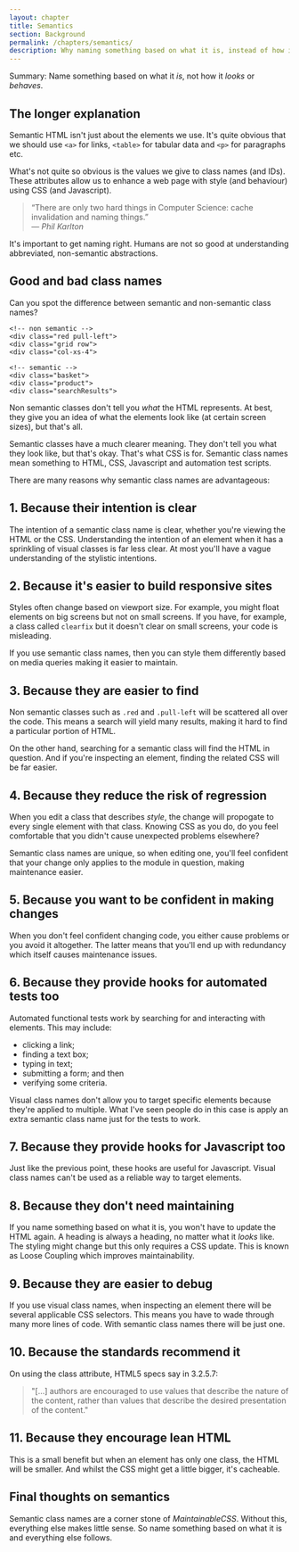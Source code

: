 ```yaml
---
layout: chapter
title: Semantics
section: Background
permalink: /chapters/semantics/
description: Why naming something based on what it is, instead of how it looks or behaves is a cornerstone of writing well architected and maintainable CSS code.
---
```


Summary: Name something based on what it *is*, not how it *looks* or *behaves*.

## The longer explanation

Semantic HTML isn't just about the elements we use. It's quite obvious that we should use `<a>` for links, `<table>` for tabular data and `<p>` for paragraphs etc.

What's not quite so obvious is the values we give to class names (and IDs). These attributes allow us to enhance a web page with style (and behaviour) using CSS (and Javascript).

> &ldquo;There are only two hard things in Computer Science: cache invalidation and naming things.&rdquo;
<br>&mdash; <cite>Phil Karlton</cite>

It's important to get naming right. Humans are not so good at understanding abbreviated, non-semantic abstractions.

## Good and bad class names

Can you spot the difference between semantic and non-semantic class names?

	<!-- non semantic -->
	<div class="red pull-left">
	<div class="grid row">
	<div class="col-xs-4">

	<!-- semantic -->
	<div class="basket">
	<div class="product">
	<div class="searchResults">

Non semantic classes don't tell you *what* the HTML represents. At best, they give you an idea of what the elements look like (at certain screen sizes), but that's all.

Semantic classes have a much clearer meaning. They don't tell you what they look like, but that's okay. That's what CSS is for. Semantic class names mean something to HTML, CSS, Javascript and automation test scripts.

There are many reasons why semantic class names are advantageous:

## 1. Because their intention is clear

The intention of a semantic class name is clear, whether you're viewing the HTML or the CSS. Understanding the intention of an element when it has a sprinkling of visual classes is far less clear. At most you'll have a vague understanding of the stylistic intentions.

## 2. Because it's easier to build responsive sites

Styles often change based on viewport size. For example, you might float elements on big screens but not on small screens. If you have, for example, a class called `clearfix` but it doesn't clear on small screens, your code is misleading.

If you use semantic class names, then you can style them differently based on media queries making it easier to maintain.

## 3. Because they are easier to find

Non semantic classes such as `.red` and `.pull-left` will be scattered all over the code. This means a search will yield many results, making it hard to find a particular portion of HTML.

On the other hand, searching for a semantic class will find the HTML in question. And if you're inspecting an element, finding the related CSS will be far easier.

## 4. Because they reduce the risk of regression

When you edit a class that describes *style*, the change will propogate to every single element with that class. Knowing CSS as you do, do you feel comfortable that you didn't cause unexpected problems elsewhere?

Semantic class names are unique, so when editing one, you'll feel confident that your change only applies to the module in question, making maintenance easier.

## 5. Because you want to be confident in making changes

When you don't feel confident changing code, you either cause problems or you avoid it altogether. The latter means that you'll end up with redundancy which itself causes maintenance issues.

## 6. Because they provide hooks for automated tests too

Automated functional tests work by searching for and interacting with elements. This may include:

* clicking a link;
* finding a text box;
* typing in text;
* submitting a form; and then
* verifying some criteria.

Visual class names don't allow you to target specific elements because they're applied to multiple. What I've seen people do in this case is apply an extra semantic class name just for the tests to work.

## 7. Because they provide hooks for Javascript too

Just like the previous point, these hooks are useful for Javascript. Visual class names can't be used as a reliable way to target elements.

## 8. Because they don't need maintaining

If you name something based on what it is, you won't have to update the HTML again. A heading is always a heading, no matter what it *looks* like. The styling might change but this only requires a CSS update. This is known as Loose Coupling which improves maintainability.

## 9. Because they are easier to debug

If you use visual class names, when inspecting an element there will be several applicable CSS selectors. This means you have to wade through many more lines of code. With semantic class names there will be just one.

## 10. Because the standards recommend it

On using the class attribute, HTML5 specs say in 3.2.5.7:

> "[...] authors are encouraged to use values that describe the nature of the content, rather than values that describe the desired presentation of the content."

## 11. Because they encourage lean HTML

This is a small benefit but when an element has only one class, the HTML will be smaller. And whilst the CSS might get a little bigger, it's cacheable.

<!--## Because visual class names might declare the same property!

It's likely that several different utility classes could refer to the same property meaning order matters and performance degrades.

Think of an example of this.
-->

## Final thoughts on semantics

Semantic class names are a corner stone of *MaintainableCSS*. Without this, everything else makes little sense. So name something based on what it is and everything else follows.

